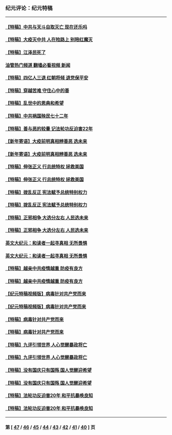 ### 纪元评论：纪元特稿
---
#### [【特稿】中共与天斗自取灭亡 现在还乐吗](../../pages/nsc424/n13897482.md?03200330) 
#### [【特稿】大疫灭中共 人在险路上 别陪红魔灭](../../pages/nsc424/n13890697.md?03200330) 
#### [【特稿】江泽民死了](../../pages/nsc424/n13876300.md?03200330) 
#### [油管热门频道 翻墙必看视频 新闻](ok?03200330)
#### [【特稿】四亿人三退 红朝将倾 退党保平安](../../pages/nsc424/n13794378.md?03200330) 
#### [【特稿】穿越苦难 守住心中的善](../../pages/nsc424/n13784979.md?03200330) 
#### [【特稿】乱世中的恩典和希望](../../pages/nsc424/n13734687.md?03200330) 
#### [【特稿】中共祸国殃民七十二年](../../pages/nsc424/n13272607.md?03200330) 
#### [【特稿】善与恶的较量 记法轮功反迫害22年](../../pages/nsc424/n13086597.md?03200330) 
#### [【新年寄语】大疫前明真相辨善恶 选未来](../../pages/nsc424/n12660855.md?03200330) 
#### [【新年寄语】大疫前明真相辨善恶 选未来](../../pages/nsc424/n12660855.md?03200330) 
#### [【特稿】伸张正义 行总统特权 拯救美国](../../pages/nsc424/n12616806.md?03200330) 
#### [【特稿】伸张正义 行总统特权 拯救美国](../../pages/nsc424/n12616806.md?03200330) 
#### [【特稿】拨乱反正 宪法赋予总统特别权力](../../pages/nsc424/n12598306.md?03200330) 
#### [【特稿】拨乱反正 宪法赋予总统特别权力](../../pages/nsc424/n12598306.md?03200330) 
#### [【特稿】正邪相争 大选分左右 人民选未来](../../pages/nsc424/n12545208.md?03200330) 
#### [【特稿】正邪相争 大选分左右 人民选未来](../../pages/nsc424/n12545208.md?03200330) 
#### [英文大纪元：和读者一起寻真相 无所畏惧](../../pages/nsc424/n12542027.md?03200330) 
#### [英文大纪元：和读者一起寻真相 无所畏惧](../../pages/nsc424/n12542027.md?03200330) 
#### [【特稿】越亲中共疫情越重 防疫有良方](../../pages/nsc424/n12042989.md?03200330) 
#### [【特稿】越亲中共疫情越重 防疫有良方](../../pages/nsc424/n12042989.md?03200330) 
#### [【纪元特稿视频版】病毒针对共产党而来](../../pages/nsc424/n11977328.md?03200330) 
#### [【纪元特稿视频版】病毒针对共产党而来](../../pages/nsc424/n11977328.md?03200330) 
#### [【特稿】病毒针对共产党而来](../../pages/nsc424/n11928818.md?03200330) 
#### [【特稿】病毒针对共产党而来](../../pages/nsc424/n11928818.md?03200330) 
#### [【特稿】九评引领世界 人心觉醒暴政将亡](../../pages/nsc424/n11660496.md?03200330) 
#### [【特稿】九评引领世界 人心觉醒暴政将亡](../../pages/nsc424/n11660496.md?03200330) 
#### [【特稿】没有国庆只有国殇 国人觉醒迎希望](../../pages/nsc424/n11549354.md?03200330) 
#### [【特稿】没有国庆只有国殇 国人觉醒迎希望](../../pages/nsc424/n11549354.md?03200330) 
#### [【特稿】法轮功反迫害20年 和平抗暴唤良知](../../pages/nsc424/n11389135.md?03200330) 
#### [【特稿】法轮功反迫害20年 和平抗暴唤良知](../../pages/nsc424/n11389135.md?03200330) 

---
#### 第 [ [47](./47.md?03200330) / [46](./46.md?03200330) / [45](./45.md?03200330) / [44](./44.md?03200330) / [43](./43.md?03200330) / [42](./42.md?03200330) / [41](./41.md?03200330) / [40](./40.md?03200330) ] 页
